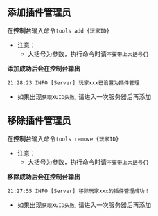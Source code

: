 ## 添加插件管理员

在**控制台**输入命令`tools add {玩家ID}`  
- 注意：
    - 大括号为参数，执行命令时请`不要带上大括号{}`

**添加成功后会在控制台输出**

```log
21:28:23 INFO [Server] 玩家xxx已设置为插件管理
```
- 如果出现`获取XUID失败`, 请进入一次服务器后再添加


## 移除插件管理员

在**控制台**输入命令`tools remove {玩家ID}`
- 注意：
    - 大括号为参数，执行命令时请`不要带上大括号{}`

**移除成功后会在控制台输出**

```log
21:27:55 INFO [Server] 移除玩家xxx的插件管理成功！
```

- 如果出现`获取XUID失败`, 请进入一次服务器后再添加